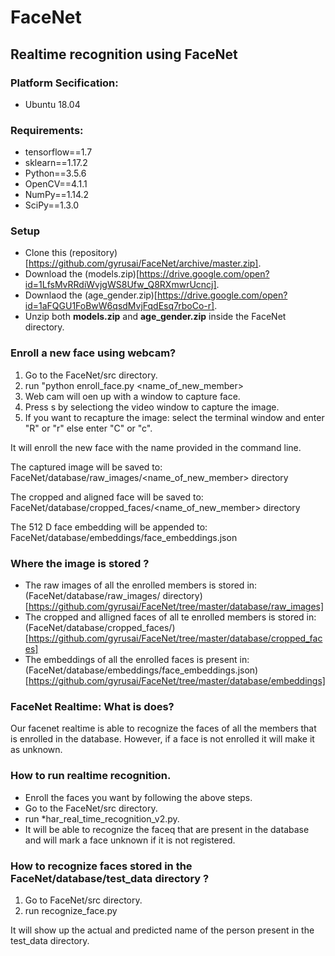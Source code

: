# FaceNet
## Realtime recognition using FaceNet


### Platform Secification:

  * Ubuntu 18.04


### Requirements:
  
  * tensorflow==1.7
  * sklearn==1.17.2
  * Python==3.5.6
  * OpenCV==4.1.1
  * NumPy==1.14.2
  * SciPy==1.3.0

### Setup

  * Clone this (repository)[https://github.com/gyrusai/FaceNet/archive/master.zip].
  * Download the (models.zip)[https://drive.google.com/open?id=1LfsMvRRdiWvjgWS8Ufw_Q8RXmwrUcncj].
  * Downlaod the (age_gender.zip)[https://drive.google.com/open?id=1aFQGU1FoBwW6qsdMvjFqdEsq7rboCo-r].
  * Unzip both **models.zip** and **age_gender.zip** inside the FaceNet directory.
  
### Enroll a new face using webcam?

  1. Go to the FaceNet/src directory.
  2. run "python enroll_face.py <name_of_new_member>
  3. Web cam will oen up with a window to capture face.
  4. Press s by selectiong the video window to capture the image.
  5. If you want to recapture the image:
        select the terminal window and enter "R" or "r" else enter "C" or "c".

  It will enroll the new face with the name provided in the command line.

  The captured image will be saved to:
        FaceNet/database/raw_images/<name_of_new_member> directory
  
  The cropped and aligned face will be saved to:
        FaceNet/database/cropped_faces/<name_of_new_member> directory
  
  The 512 D face embedding will be appended to:
        FaceNet/database/embeddings/face_embeddings.json


### Where the image is stored ?

  * The raw images of all the enrolled members is stored in:
    (FaceNet/database/raw_images/<name> directory)[https://github.com/gyrusai/FaceNet/tree/master/database/raw_images]
  * The cropped and alligned faces of all te enrolled members is stored in:
    (FaceNet/database/cropped_faces/<name>)[https://github.com/gyrusai/FaceNet/tree/master/database/cropped_faces]
  * The embeddings of all the enrolled faces is present in:
    (FaceNet/database/embeddings/face_embeddings.json)[https://github.com/gyrusai/FaceNet/tree/master/database/embeddings]

### FaceNet Realtime: What is does?

Our facenet realtime is able to recognize the faces of all the members that is enrolled in the database. However, if a face is not enrolled it will make it as unknown.


### How to run realtime recognition.

  * Enroll the faces you want by following the above steps.
  * Go to the FaceNet/src directory.
  * run *har_real_time_recognition_v2.py.
  * It will be able to recognize the faceq that are present in the database and will mark a face unknown if it is not             registered.

### How to recognize faces stored in the FaceNet/database/test_data directory ?

  1. Go to FaceNet/src directory.
  2. run recognize_face.py

  It will show up the actual and predicted name of the person
  present in the test_data directory.
